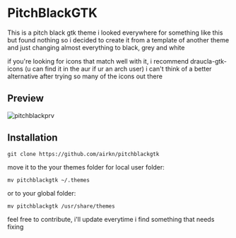 # PitchBlackGTK
This is a pitch black gtk theme
i looked everywhere for something like this but found nothing
so i decided to create it from a template of another theme and just changing almost everything to black, grey and white

if you're looking for icons that match well with it, i recommend draucla-gtk-icons (u can find it in the aur if ur an arch user)
i can't think of a better alternative after trying so many of the icons out there

## Preview
![pitchblackprv](https://user-images.githubusercontent.com/87134721/207417746-9d0053e3-e5d6-4db3-b4b8-8380f6a5889a.png)

## Installation
```
git clone https://github.com/airkn/pitchblackgtk
```
move it to the your themes folder
for local user folder:
```
mv pitchblackgtk ~/.themes
```

or to your global folder:
```
mv pitchblackgtk /usr/share/themes
```
feel free to contribute, i'll update everytime i find something that needs fixing
